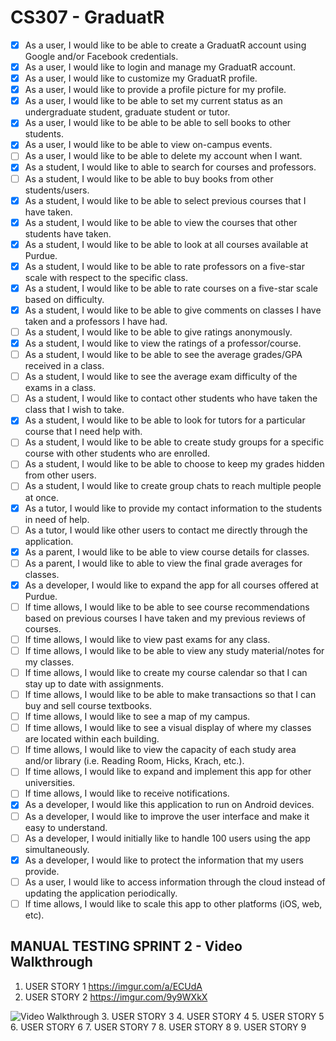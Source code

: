 # CS307 - GraduatR

- [x] As a user, I would like to be able to create a GraduatR account using Google and/or Facebook credentials.
- [x] As a user, I would like to login and manage my GraduatR account.
- [x] As a user, I would like to customize my GraduatR profile.
- [x] As a user, I would like to provide a profile picture for my profile.
- [x] As a user, I would like to be able to set my current status as an undergraduate student, graduate student or tutor.
- [x] As a user, I would like to be able to be able to sell books to other students.
- [x] As a user, I would like to be able to view on-campus events.
- [ ] As a user, I would like to be able to delete my account when I want.
- [x] As a student, I would like to able to search for courses and professors.
- [ ] As a student, I would like to be able to buy books from other students/users.
- [x] As a student, I would like to be able to select previous courses that I have taken.
- [x] As a student, I would like to be able to view the courses that other students have taken.
- [x] As a student, I would like to be able to look at all courses available at Purdue.
- [x] As a student, I would like to be able to rate professors on a five-star scale with respect to the specific class. 
- [x] As a student, I would like to be able to rate courses on a five-star scale based on difficulty.
- [x] As a student, I would like to be able to give comments on classes I have taken and a professors I have had.
- [ ] As a student, I would like to be able to give ratings anonymously.
- [x] As a student, I would like to view the ratings of a professor/course.
- [ ] As a student, I would like to be able to see the average grades/GPA received in a class.
- [ ] As a student, I would like to see the average exam difficulty of the exams in a class.
- [ ] As a student, I would like to contact other students who have taken the class that I wish to take.
- [x] As a student, I would like to be able to look for tutors for a particular course that I need help with.
- [ ] As a student, I would like to be able to create study groups for a specific course with other students who are enrolled.
- [ ] As a student, I would like to be able to choose to keep my grades hidden from other users.
- [ ] As a student, I would like to create group chats to reach multiple people at once.
- [x] As a tutor, I would like to provide my contact information to the students in need of help.
- [ ] As a tutor, I would like other users to contact me directly through the application.
- [x] As a parent, I would like to be able to view course details for classes.
- [ ] As a parent, I would like to able to view the final grade averages for classes.
- [x] As a developer, I would like to expand the app for all courses offered at Purdue.
- [ ] If time allows, I would like to be able to see course recommendations based on previous courses I have taken and my previous reviews of courses.
- [ ] If time allows, I would like to view past exams for any class.
- [ ] If time allows, I would like to be able to view any study material/notes for my classes.
- [ ] If time allows, I would like to create my course calendar so that I can stay up to date with assignments.
- [ ] If time allows, I would like to be able to make transactions so that I can buy and sell course textbooks.
- [ ] If time allows, I would like to see a map of my campus.
- [ ] If time allows, I would like to see a visual display of where my classes are located within each building.
- [ ] If time allows, I would like to view the capacity of each study area and/or library (i.e. Reading Room, Hicks, Krach,  etc.).
- [ ] If time allows, I would like to expand and implement this app for other universities.
- [ ] If time allows, I would like to receive notifications.
- [x] As a developer, I would like this application to run on Android devices.
- [ ] As a developer, I would like to improve the user interface and make it easy to understand.
- [ ] As a developer, I would initially like to handle 100 users using the app simultaneously.
- [x] As a developer, I would like to protect the information that my users provide.
- [ ] As a user, I would like to access information through the cloud instead of updating the application periodically.
- [ ] If time allows, I would like to scale this app to other platforms (iOS, web, etc).

## MANUAL TESTING SPRINT 2 - Video Walkthrough

1. USER STORY 1 https://imgur.com/a/ECUdA
2. USER STORY 2 
https://imgur.com/9y9WXkX
<img src='http://i.imgur.com/9y9WXkX.gif' title='Video Walkthrough' width='' alt='Video Walkthrough' />
3. USER STORY 3
4. USER STORY 4
5. USER STORY 5
6. USER STORY 6
7. USER STORY 7
8. USER STORY 8
9. USER STORY 9
